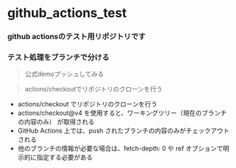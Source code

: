 # github_actions_test

### github actionsのテスト用リポジトリです
### テスト処理をブランチで分ける

> 公式demoプッシュしてみる

> actions/checkoutでリポジトリのクローンを行う
  - actions/checkout でリポジトリのクローンを行う
  - actions/checkout@v4 を使用すると、ワーキングツリー（現在のブランチの内容のみ） が取得される
  - GitHub Actions 上では、push されたブランチの内容のみがチェックアウトされる
  - 他のブランチの情報が必要な場合は、fetch-depth: 0 や ref オプションで明示的に指定する必要がある